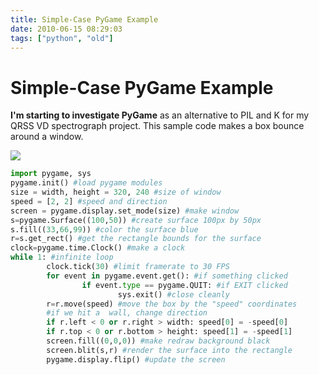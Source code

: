 ```yaml
---
title: Simple-Case PyGame Example
date: 2010-06-15 08:29:03
tags: ["python", "old"]
---
```


# Simple-Case PyGame Example

__I'm starting to investigate PyGame__ as an alternative to PIL and K for my QRSS VD spectrograph project. This sample code makes a box bounce around a window.

<div class="text-center img-border">

[![](example_pygame_thumb.jpg)](example_pygame.png)

</div>

```python
import pygame, sys
pygame.init() #load pygame modules
size = width, height = 320, 240 #size of window
speed = [2, 2] #speed and direction
screen = pygame.display.set_mode(size) #make window
s=pygame.Surface((100,50)) #create surface 100px by 50px
s.fill((33,66,99)) #color the surface blue
r=s.get_rect() #get the rectangle bounds for the surface
clock=pygame.time.Clock() #make a clock
while 1: #infinite loop
        clock.tick(30) #limit framerate to 30 FPS
        for event in pygame.event.get(): #if something clicked
                if event.type == pygame.QUIT: #if EXIT clicked
                        sys.exit() #close cleanly
        r=r.move(speed) #move the box by the "speed" coordinates
        #if we hit a  wall, change direction
        if r.left < 0 or r.right > width: speed[0] = -speed[0]
        if r.top < 0 or r.bottom > height: speed[1] = -speed[1]
        screen.fill((0,0,0)) #make redraw background black
        screen.blit(s,r) #render the surface into the rectangle
        pygame.display.flip() #update the screen
```